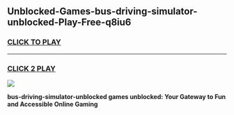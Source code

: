 
## Unblocked-Games-bus-driving-simulator-unblocked-Play-Free-q8iu6
<h3>
<a href="https://premium76.site?title=bus-driving-simulator-unblocked&ref=10A">CLICK TO PLAY</a></h3>
<hr>

<h3>
<a href="https://premium76.site?title=bus-driving-simulator-unblocked&ref=10A">CLICK 2 PLAY</a>
  
</h3>

<a href="https://premium76.site?title=bus-driving-simulator-unblocked&ref=10A"><img src="https://clearcache.store/games.png"></a>


**bus-driving-simulator-unblocked games unblocked: Your Gateway to Fun and Accessible Online Gaming**
